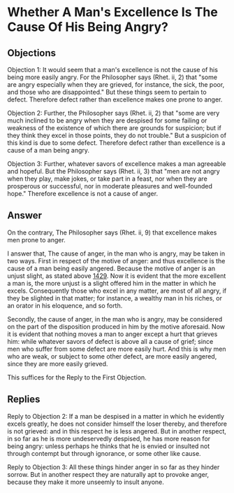 # Whether A Man's Excellence Is The Cause Of His Being Angry?

## Objections

Objection 1: It would seem that a man's excellence is not the cause of his being more easily angry. For the Philosopher says (Rhet. ii, 2) that "some are angry especially when they are grieved, for instance, the sick, the poor, and those who are disappointed." But these things seem to pertain to defect. Therefore defect rather than excellence makes one prone to anger.

Objection 2: Further, the Philosopher says (Rhet. ii, 2) that "some are very much inclined to be angry when they are despised for some failing or weakness of the existence of which there are grounds for suspicion; but if they think they excel in those points, they do not trouble." But a suspicion of this kind is due to some defect. Therefore defect rather than excellence is a cause of a man being angry.

Objection 3: Further, whatever savors of excellence makes a man agreeable and hopeful. But the Philosopher says (Rhet. ii, 3) that "men are not angry when they play, make jokes, or take part in a feast, nor when they are prosperous or successful, nor in moderate pleasures and well-founded hope." Therefore excellence is not a cause of anger.

## Answer

On the contrary, The Philosopher says (Rhet. ii, 9) that excellence makes men prone to anger.

I answer that, The cause of anger, in the man who is angry, may be taken in two ways. First in respect of the motive of anger: and thus excellence is the cause of a man being easily angered. Because the motive of anger is an unjust slight, as stated above [1429](A[2]). Now it is evident that the more excellent a man is, the more unjust is a slight offered him in the matter in which he excels. Consequently those who excel in any matter, are most of all angry, if they be slighted in that matter; for instance, a wealthy man in his riches, or an orator in his eloquence, and so forth.

Secondly, the cause of anger, in the man who is angry, may be considered on the part of the disposition produced in him by the motive aforesaid. Now it is evident that nothing moves a man to anger except a hurt that grieves him: while whatever savors of defect is above all a cause of grief; since men who suffer from some defect are more easily hurt. And this is why men who are weak, or subject to some other defect, are more easily angered, since they are more easily grieved.

This suffices for the Reply to the First Objection.

## Replies

Reply to Objection 2: If a man be despised in a matter in which he evidently excels greatly, he does not consider himself the loser thereby, and therefore is not grieved: and in this respect he is less angered. But in another respect, in so far as he is more undeservedly despised, he has more reason for being angry: unless perhaps he thinks that he is envied or insulted not through contempt but through ignorance, or some other like cause.

Reply to Objection 3: All these things hinder anger in so far as they hinder sorrow. But in another respect they are naturally apt to provoke anger, because they make it more unseemly to insult anyone.